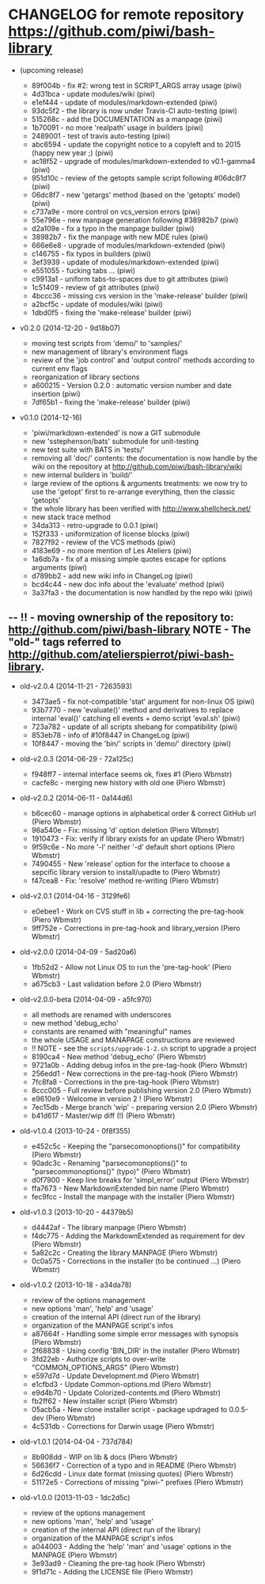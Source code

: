 # CHANGELOG for remote repository  https://github.com/piwi/bash-library

* (upcoming release)

    * 89f004b - fix #2: wrong test in SCRIPT_ARGS array usage (piwi)
    * 4d31bca - update modules/wiki (piwi)
    * e1ef444 - update of modules/markdown-extended (piwi)
    * 93dc5f2 - the library is now under Travis-CI auto-testing (piwi)
    * 515268c - add the DOCUMENTATION as a manpage (piwi)
    * 1b70091 - no more 'realpath' usage in builders (piwi)
    * 2489001 - test of travis auto-testing (piwi)
    * abc6594 - update the copyright notice to a copyleft and to 2015 (happy new year ;) (piwi)
    * ac18f52 - upgrade of modules/markdown-extended to v0.1-gamma4 (piwi)
    * 951d10c - review of the getopts sample script following #06dc8f7 (piwi)
    * 06dc8f7 - new 'getargs' method (based on the 'getopts' model) (piwi)
    * c737a9e - more control on vcs_version errors (piwi)
    * 55e796e - new manpage generation following #38982b7 (piwi)
    * d2a109e - fix a typo in the manpage builder (piwi)
    * 38982b7 - fix the manpage with new MDE rules (piwi)
    * 666e6e8 - upgrade of modules/markdown-extended (piwi)
    * c146755 - fix typos in builders (piwi)
    * 3ef3939 - update of modules/markdown-extended (piwi)
    * e551055 - fucking tabs ... (piwi)
    * c9913a1 - uniform tabs-to-spaces due to git attributes (piwi)
    * 1c51409 - review of git attributes (piwi)
    * 4bccc36 - missing cvs version in the 'make-release' builder (piwi)
    * a2bcf5c - update of modules/wiki (piwi)
    * 1dbd0f5 - fixing the 'make-release' builder (piwi)

* v0.2.0 (2014-12-20 - 9d18b07)

    *   moving test scripts from 'demo/' to 'samples/'
    *   new management of library's environment flags
    *   review of the 'job control' and 'output control' methods according to current env flags
    *   reorganization of library sections
    * a600215 - Version 0.2.0 : automatic version number and date insertion (piwi)
    * 7df65b1 - fixing the 'make-release' builder (piwi)

* v0.1.0 (2014-12-16)

    *   'piwi/markdown-extended' is now a GIT submodule
    *   new 'sstephenson/bats' submodule for unit-testing
    *   new test suite with BATS in 'tests/'
    *   removing all 'doc/' contents: the documentation is now handle by the wiki on the repository at
        <http://github.com/piwi/bash-library/wiki>
    *   new internal builders in 'build/'
    *   large review of the options & arguments treatments: we now try to use the 'getopt' first to re-arrange
        everything, then the classic 'getopts'
    *   the whole library has been verified with <http://www.shellcheck.net/>
    *   new stack trace method
    * 34da313 - retro-upgrade to 0.0.1 (piwi)
    * 152f333 - uniformization of license blocks (piwi)
    * 7827f92 - review of the VCS methods (piwi)
    * 4183e69 - no more mention of Les Ateliers (piwi)
    * 1a6db7a - fix of a missing simple quotes escape for options arguments (piwi)
    * d789bb2 - add new wiki info in ChangeLog (piwi)
    * bcd4c44 - new doc info about the 'evaluate' method (piwi)
    * 3a37fa3 - the documentation is now handled by the repo wiki (piwi)

--
!! - moving ownership of the repository to: <http://github.com/piwi/bash-library>
NOTE - The "old-" tags referred to <http://github.com/atelierspierrot/piwi-bash-library>.
--

* old-v2.0.4 (2014-11-21 - 7263593)

    * 3473ae5 - fix not-compatible 'stat' argument for non-linux OS (piwi)
    * 93b7770 - new 'evaluate()' method and derivatives to replace internal 'eval()' catching ell events + demo script 'eval.sh' (piwi)
    * 723a782 - update of all scripts shebang for compatibility (piwi)
    * 853eb78 - info of #10f8447 in ChangeLog (piwi)
    * 10f8447 - moving the 'bin/' scripts in 'demo/' directory (piwi)

* old-v2.0.3 (2014-06-29 - 72a125c)

    * f948ff7 - internal interface seems ok, fixes #1 (Piero Wbmstr)
    * cacfe8c - merging new history with old one (Piero Wbmstr)

* old-v2.0.2 (2014-06-11 - 0a144d6)

    * b6cec60 - manage options in alphabetical order & correct GitHub url (Piero Wbmstr)
    * 96a540e - Fix: missing 'd' option deletion (Piero Wbmstr)
    * 1910473 - Fix: verify if library exists for an update (Piero Wbmstr)
    * 9f59c6e - No more '-l' neither '-d' default short options (Piero Wbmstr)
    * 7490455 - New 'release' option for the interface to choose a sepcific library version to install/upadte to (Piero Wbmstr)
    * f47cea8 - Fix: 'resolve' method re-writing (Piero Wbmstr)

* old-v2.0.1 (2014-04-16 - 3129fe6)

    * e0ebee1 - Work on CVS stuff in lib + correcting the pre-tag-hook (Piero Wbmstr)
    * 9ff752e - Corrections in pre-tag-hook and library_version (Piero Wbmstr)

* old-v2.0.0 (2014-04-09 - 5ad20a6)

    * 1fb52d2 - Allow not Linux OS to run the 'pre-tag-hook' (Piero Wbmstr)
    * a675cb3 - Last validation before 2.0 (Piero Wbmstr)

* old-v2.0.0-beta (2014-04-09 - a5fc970)

    *   all methods are renamed with underscores
    *   new method 'debug_echo'
    *   constants are renamed with "meaningful" names
    *   the whole USAGE and MANAPAGE constructions are reviewed
    *   !! NOTE - see the `scripts/upgrade-1-2.sh` script to upgrade a project
    * 8190ca4 - New method 'debug_echo' (Piero Wbmstr)
    * 9721a0b - Adding debug infos in the pre-tag-hook (Piero Wbmstr)
    * 256edd1 - New corrections in the pre-tag-hook (Piero Wbmstr)
    * 7fc8fa8 - Corrections in the pre-tag-hook (Piero Wbmstr)
    * 8ccc005 - Full review before publishing version 2.0 (Piero Wbmstr)
    * e9610e9 - Welcome in version 2 ! (Piero Wbmstr)
    * 7ec15db - Merge branch 'wip' - preparing version 2.0 (Piero Wbmstr)
    * b41d617 - Master/wip diff (!) (Piero Wbmstr)

* old-v1.0.4 (2013-10-24 - 0f8f355)

    * e452c5c - Keeping the "parsecomonoptions()" for compatibility (Piero Wbmstr)
    * 90adc3c - Renaming "parsecomonoptions()" to "parsecommonoptions()" (typo)" (Piero Wbmstr)
    * d0f7900 - Keep line breaks for 'simpl_error' output (Piero Wbmstr)
    * ffa7673 - New MarkdownExtended bin name (Piero Wbmstr)
    * fec9fcc - Install the manpage with the installer (Piero Wbmstr)

* old-v1.0.3 (2013-10-20 - 44379b5)

    * d4442af - The library manpage (Piero Wbmstr)
    * f4dc775 - Adding the MarkdownExtended as requirement for dev (Piero Wbmstr)
    * 5a82c2c - Creating the library MANPAGE (Piero Wbmstr)
    * 0c0a575 - Corrections in the installer (to be continued …) (Piero Wbmstr)

* old-v1.0.2 (2013-10-18 - a34da78)

    *   review of the options management
    *   new options 'man', 'help' and 'usage'
    *   creation of the internal API (direct run of the library)
    *   organization of the MANPAGE script's infos
    * a87664f - Handling some simple error messages with synopsis (Piero Wbmstr)
    * 2f68838 - Using config 'BIN_DIR' in the installer (Piero Wbmstr)
    * 3fd22eb - Authorize scripts to over-write "COMMON_OPTIONS_ARGS" (Piero Wbmstr)
    * e597d7d - Update Development.md (Piero Wbmstr)
    * e1cfbd3 - Update Common-options.md (Piero Wbmstr)
    * e9d4b70 - Update Colorized-contents.md (Piero Wbmstr)
    * fb2ff62 - New installer script (Piero Wbmstr)
    * 05acb5a - New clone installer script - package updraged to 0.0.5-dev (Piero Wbmstr)
    * 4c531db - Corrections for Darwin usage (Piero Wbmstr)

* old-v1.0.1 (2014-04-04 - 737d784)

    * 8b908dd - WIP on lib & docs (Piero Wbmstr)
    * 56636f7 - Correction of a typo and in README (Piero Wbmstr)
    * 6d26cdd - Linux date format (missing quotes) (Piero Wbmstr)
    * 51172e5 - Corrections of missing "piwi-" prefixes (Piero Wbmstr)

* old-v1.0.0 (2013-11-03 - 1dc2d5c)

    *   review of the options management
    *   new options 'man', 'help' and 'usage'
    *   creation of the internal API (direct run of the library)
    *   organization of the MANPAGE script's infos
    * a044003 - Adding the 'help' 'man' and 'usage' options in the MANPAGE (Piero Wbmstr)
    * 3e93ad9 - Cleaning the pre-tag hook (Piero Wbmstr)
    * 9f1d71c - Adding the LICENSE file (Piero Wbmstr)

